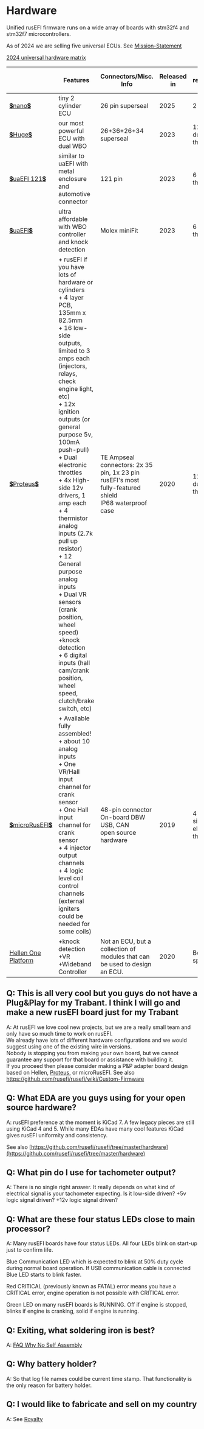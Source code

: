 # Hardware

Unified rusEFI firmware runs on a wide array of boards with stm32f4 and stm32f7 microcontrollers.

As of 2024 we are selling five universal ECUs. See [Mission-Statement](Mission-Statement)

[2024 universal hardware matrix](https://docs.google.com/spreadsheets/d/1HJYltK4RPDa0RIg4GWNU_2hYVAgdOU0GPiVdebtVTzo)

|                                                                        | Features                                                                                                                                                                                                                                                                                                                                                                                                                                                                                                                                                                                            | Connectors/Misc. Info                                                                                        | Released in | Maximum recommended engine             |
|------------------------------------------------------------------------|-----------------------------------------------------------------------------------------------------------------------------------------------------------------------------------------------------------------------------------------------------------------------------------------------------------------------------------------------------------------------------------------------------------------------------------------------------------------------------------------------------------------------------------------------------------------------------------------------------|--------------------------------------------------------------------------------------------------------------|-------------|----------------------------------------|
| [💲nano💲](https://www.shop.rusefi.com/shop/p/nano)                      | tiny 2 cylinder ECU                                                                                                                                                                                                                                                                                                                                                                                                                                                                                                                                                                                 | 26 pin superseal                                                                                             | 2025        | 2 cylinder                             |
| [💲Huge💲](https://www.shop.rusefi.com/shop/p/rusefi-huge)                 | our most powerful ECU with dual WBO                                                                                                                                                                                                                                                                                                                                                                                                                                                                                                                                                                 | 26+36+26+34 superseal                                                                                        | 2023        | 12 cylinder , dual electronic throttles                           |
| [💲uaEFI 121💲](https://www.shop.rusefi.com/shop/p/uaefi121)               | similar to uaEFI with metal enclosure and automotive connector                                                                                                                                                                                                                                                                                                                                                                                                                                                                                                                                      | 121 pin                                                                                                      | 2023        | 6 cylinder dual throttle body          |
| [💲uaEFI💲](https://www.shop.rusefi.com/shop/p/uaefi-ultra-affordable-efi) | ultra affordable with WBO controller and knock detection                                                                                                                                                                                                                                                                                                                                                                                                                                                                                                                                            | Molex miniFit                                                                                                | 2023        | 6 cylinder dual throttle body          |
| [💲Proteus💲](https://www.shop.rusefi.com/shop/p/spring-blade-cyy7n)       | + rusEFI if you have lots of hardware or cylinders<br/>+ 4 layer PCB, 135mm x 82.5mm<br/>+ 16 low-side outputs, limited to 3 amps each (injectors, relays, check engine light, etc)<br/>+ 12x ignition outputs (or general purpose 5v, 100mA push-pull)<br/>+ Dual electronic throttles<br/>+ 4x High-side 12v drivers, 1 amp each<br/>+ 4 thermistor analog inputs (2.7k pull up resistor)<br/>+ 12 General purpose analog inputs<br/>+ Dual VR sensors (crank position, wheel speed)<br/>+knock detection<br/>+ 6 digital inputs (hall cam/crank position, wheel speed, clutch/brake switch, etc) | TE Ampseal connectors: 2x 35 pin, 1x 23 pin<br/>rusEFI's most fully-featured shield<br/>IP68 waterproof case | 2020        | 12 cylinder, dual electronic throttles |
| [💲microRusEFI💲](https://www.shop.rusefi.com/shop/p/microrusefi-assembled-ecu-development-module)                   | + Available fully assembled!<br/>+ about 10 analog inputs<br/>+ One VR/Hall input channel for crank sensor<br/>+ One Hall input channel for crank sensor<br/>+ 4 injector output channels<br/>+ 4 logic level coil control channels (external igniters could be needed for some coils)                                                                                                                                                                                                                                                                                                              | 48-pin connector<br/>On-board DBW<br/>USB, CAN<br/>open source hardware                                      | 2019        | 4 cylinder, single electronic throttle |
| [Hellen One Platform](Hellen-One-Platform)                             | +knock detection<br/>+VR<br/>+Wideband Controller                                                                                                                                                                                                                                                                                                                                                                                                                                                                                                                                                   | Not an ECU, but a collection of modules that can be used to design an ECU.                                   | 2020        | Board-specific                         |

## Q: This is all very cool but you guys do not have a Plug&Play for my Trabant. I think I will go and make a new rusEFI board just for my Trabant

A: At rusEFI we love cool new projects, but we are a really small team and only have so much time to work on rusEFI.  
We already have lots of different hardware configurations and we would suggest using one of the existing wire in versions.  
Nobody is stopping you from making your own board, but we cannot guarantee any support for that board or assistance with building it.  
If you proceed then please consider making a P&P adapter board design based on Hellen, [Proteus](https://github.com/mck1117/proteus/), or microRusEFI. See also https://github.com/rusefi/rusefi/wiki/Custom-Firmware

## Q: What EDA are you guys using for your open source hardware?

A: rusEFI preference at the moment is KiCad 7. A few legacy pieces are still using KiCad 4 and 5. While many EDAs have many cool features KiCad gives rusEFI uniformity and consistency.

See also [https://github.com/rusefi/rusefi/tree/master/hardware](https://github.com/rusefi/rusefi/tree/master/hardware)

## Q: What pin do I use for tachometer output?

A: There is no single right answer. It really depends on what kind of electrical signal is your tachometer expecting. Is it low-side driven? +5v logic signal driven? +12v logic signal driven?

## Q: What are these four status LEDs close to main processor?

A: Many rusEFI boards have four status LEDs. All four LEDs blink on start-up just to confirm life.

Blue Communication LED which is expected to blink at 50% duty cycle during normal board operation.
If USB communication cable is connected Blue LED starts to blink faster.

Red CRITICAL (previously known as FATAL) error means you have a CRITICAL error, engine operation is not possible with CRITICAL error.

Green LED on many rusEFI boards is RUNNING. Off if engine is stopped, blinks if engine is cranking, solid if engine is running.

## Q: Exiting, what soldering iron is best?

A: [FAQ Why No Self Assembly](FAQ-Why-No-Self-Assembly)

## Q: Why battery holder?

A: So that log file names could be current time stamp. That functionality is the only reason for battery holder.

## Q: I would like to fabricate and sell on my country

A: See [Royalty](Royalty)
